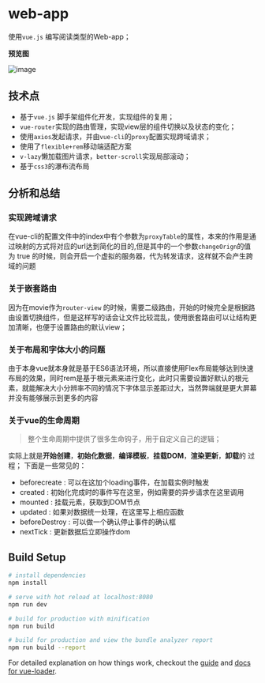 # web-app


使用`vue.js` 编写阅读类型的Web-app；

**预览图**

![image](http://ovqjk8s4c.bkt.clouddn.com/web-app1.gif)
## 技术点

- 基于`vue.js` 脚手架组件化开发，实现组件的复用；
- `vue-router`实现的路由管理，实现view层的组件切换以及状态的变化；
- 使用`axios`发起请求，并由`vue-cli`的`proxy`配置实现跨域请求；
- 使用了`flexible+rem`移动端适配方案
- `v-lazy`懒加载图片请求，`better-scroll`实现局部滚动；
- 基于`css3`的瀑布流布局

## 分析和总结
### 实现跨域请求
在vue-cli的配置文件中的index中有个参数为`proxyTable`的属性，本来的作用是通过映射的方式将对应的url达到简化的目的,但是其中的一个参数`changeOrign`的值为 true 的时候，则会开启一个虚拟的服务器，代为转发请求，这样就不会产生跨域的问题


### 关于嵌套路由
  因为在movie作为`router-view` 的时候，需要二级路由，开始的时候完全是根据路由设置切换组件，但是这样写的话会让文件比较混乱，使用嵌套路由可以让结构更加清晰，也便于设置路由的默认view；


### 关于布局和字体大小的问题
   由于本身vue就本身就是基于ES6语法环境，所以直接使用Flex布局能够达到快速布局的效果，同时rem是基于根元素来进行变化，此时只需要设置好默认的根元素，就能解决大小分辨率不同的情况下字体显示差距过大，当然弊端就是更大屏幕并没有能够展示到更多的内容


### 关于vue的生命周期
> 整个生命周期中提供了很多生命钩子，用于自定义自己的逻辑；


实际上就是**开始创建**，**初始化数据**，**编译模板**，**挂载DOM**，**渲染更新**，**卸载**的 过程；
下面是一些常见的：
- beforecreate : 可以在这加个loading事件，在加载实例时触发 
- created : 初始化完成时的事件写在这里，例如需要的异步请求在这里调用
- mounted : 挂载元素，获取到DOM节点
- updated : 如果对数据统一处理，在这里写上相应函数
- beforeDestroy : 可以做一个确认停止事件的确认框
- nextTick : 更新数据后立即操作dom

## Build Setup

``` bash
# install dependencies
npm install

# serve with hot reload at localhost:8080
npm run dev

# build for production with minification
npm run build

# build for production and view the bundle analyzer report
npm run build --report
```

For detailed explanation on how things work, checkout the [guide](http://vuejs-templates.github.io/webpack/) and [docs for vue-loader](http://vuejs.github.io/vue-loader).
